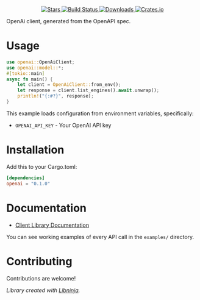 <div id="top"></div>

<p align="center">
    <a href="https://github.com/libninjacom/openai-rs/stargazers">
        <img src="https://img.shields.io/github/stars/libninjacom/openai-rs.svg?style=flat-square" alt="Stars" />
    </a>
    <a href="https://github.com/libninjacom/openai-rs/actions">
        <img src="https://img.shields.io/github/workflow/status/libninjacom/openai-rs/ci?style=flat-square" alt="Build Status" />
    </a>
    
<a href="https://crates.io/crates/openai">
    <img src="https://img.shields.io/crates/d/openai?style=flat-square" alt="Downloads" />
</a>
<a href="https://crates.io/crates/openai">
    <img src="https://img.shields.io/crates/v/openai?style=flat-square" alt="Crates.io" />
</a>

</p>

OpenAi client, generated from the OpenAPI spec.

# Usage

```rust
use openai::OpenAiClient;
use openai::model::*;
#[tokio::main]
async fn main() {
    let client = OpenAiClient::from_env();
    let response = client.list_engines().await.unwrap();
    println!("{:#?}", response);
}
```

This example loads configuration from environment variables, specifically:

- `OPENAI_API_KEY` - Your OpenAI API key



# Installation

Add this to your Cargo.toml:

```toml
[dependencies]
openai = "0.1.0"
```


# Documentation



* [Client Library Documentation](https://docs.rs/openai)


You can see working examples of every API call in the `examples/` directory.

# Contributing

Contributions are welcome!

*Library created with [Libninja](https://www.libninja.com).*
